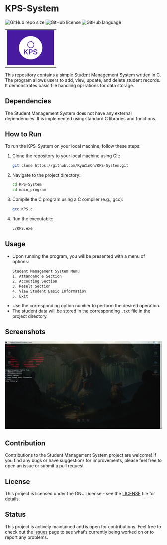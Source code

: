 # KPS-System
![GitHub repo size](https://img.shields.io/github/repo-size/RyuZinOh/KPS-System)
![GitHub license](https://img.shields.io/github/license/RyuZinOh/KPS-System)
![GitHub language](https://img.shields.io/github/languages/top/RyuZinOh/KPS-System?style=for-the-badge)
<table>
  <tr>
    <td align="center">
      <img src="Assets/kps-logo.png" alt="kps-logo" width="150">
    </td>
  </tr>
</table>
This repository contains a simple Student Management System written in C. The program allows users to add, view, update, and delete student records. It demonstrates basic file handling operations for data storage.

## Dependencies

The Student Management System does not have any external dependencies. It is implemented using standard C libraries and functions.

## How to Run

To run the KPS-System on your local machine, follow these steps:

1. Clone the repository to your local machine using Git:
   ```bash
   git clone https://github.com/RyuZinOh/KPS-System.git
   ```

2. Navigate to the project directory:
   ```bash
   cd KPS-System
   cd main_program
   ```

3. Compile the C program using a C compiler (e.g., gcc):
   ```bash
   gcc KPS.c
   ```

4. Run the executable:
   ```bash
   ./KPS.exe
   ```

## Usage

- Upon running the program, you will be presented with a menu of options:
  ```
  Student Management System Menu
  1. Attandanc e Section
  2. Accouting Section
  3. Result Section
  4. View Student Basic Information
  5. Exit
  ```
- Use the corresponding option number to perform the desired operation.
- The student data will be stored in the corresponding `.txt` file in the project directory.
## Screenshots
![SS](Assets/kps_pic.png)

## Contribution

Contributions to the Student Management System project are welcome! If you find any bugs or have suggestions for improvements, please feel free to open an issue or submit a pull request.

## License

This project is licensed under the GNU License - see the [LICENSE](LICENSE) file for details.

## Status

This project is actively maintained and is open for contributions. Feel free to check out the [issues](https://github.com/RyuZinOh/KPS-System/Issues) page to see what's currently being worked on or to report any problems.


